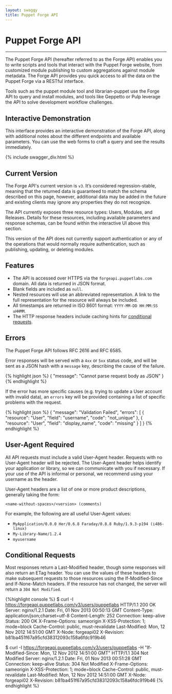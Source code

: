 ```yaml
---
layout: swaggy
title: Puppet Forge API
---
```

Puppet Forge API
==========================
* * *
The Puppet Forge API (hereafter referred to as the Forge API) enables you to write scripts and tools that interact with the Puppet Forge website, from customized module publishing to custom aggregations against module metadata. The Forge API provides you quick access to all the data on the Puppet Forge via a RESTful interface.

Tools such as the puppet module tool and librarian-puppet use the Forge API to query and install modules, and tools like Geppetto or Pulp leverage the API to solve development workflow challenges.

Interactive Demonstration
-------------------------
This interface provides an interactive demonstration of the Forge API, along with additional notes about the different endpoints and available parameters. You can use the web forms to craft a query and see the results immediately. 

{% include swagger_div.html %}

Current Version
---------------
The Forge API's current version is `v3`. It’s considered regression-stable, meaning that the returned data is guaranteed to match the schema described on this page, however, additional data may be added in the future and existing clients may ignore any properties they do not recognize.

The API currently exposes three resource types: Users, Modules, and Releases. Details for these resources, including available parameters and response schemas, can be found within the interactive UI above this section.

This version of the API does not currently support authentication or any of the operations that would normally require authentication, such as publishing, updating, or deleting modules.


Features
--------
* The API is accessed over HTTPS via the `forgeapi.puppetlabs.com` domain. All data is returned in JSON format.
* Blank fields are included as `null`.
* Nested resources will use an abbreviated representation. A link to the full representation for the resource will always be included.
* All timestamps are returned in ISO 8601 format: `YYYY-MM-DD HH:MM:SS ±HHMM`.
* The HTTP response headers include caching hints for [conditional requests](#conditional-requests).


Errors
------
The Puppet Forge API follows RFC 2616 and RFC 6585.

Error responses will be served with a `4xx` or `5xx` status code, and will be sent as a JSON hash with a `message` key, describing the cause of the failure.

{% highlight json %}
	{ "message": "Cannot parse request body as JSON" }
{% endhighlight %}

If the error has more specific causes (e.g. trying to update a User account with invalid data), an `errors` key will be provided containing a list of specific problems with the request.

{% highlight json %}
	{
	  "message": "Validation Failed",
	  "errors": [
	    {
	      "resource": "User",
	      "field": "username",
	      "code": "not_unique"
	    },
	    {
	      "resource": "User",
	      "field": "display_name",
	      "code": "missing"
	    }
	  ]
	}
{% endhighlight %}

User-Agent Required
-------------------
All API requests must include a valid User-Agent header. Requests with no User-Agent header will be rejected. The User-Agent header helps identify your application or library, so we can communicate with you if necessary. If your use of the API is informal or personal, we recommend using your username as the header.

User-Agent headers are a list of one or more product descriptions, generally taking the form:

	<name-without-spaces>/<version> (comments)

For example, the following are all useful User-Agent values:

*	`MyApplication/0.0.0 Her/0.6.8 Faraday/0.8.8 Ruby/1.9.3-p194 (i486-linux)`
*	`My-Library-Name/1.2.4`
*	`myusername`


Conditional Requests
--------------------
Most responses return a Last-Modified header, though some responses will also return an ETag header. You can use the values of these headers to make subsequent requests to those resources using the If-Modified-Since and If-None-Match headers. If the resource has not changed, the server will return a `304 Not Modified`.

{%highlight console %}
$ curl -I https://forgeapi.puppetlabs.com/v3/users/puppetlabs
HTTP/1.1 200 OK
Server: nginx/1.2.1
Date: Fri, 01 Nov 2013 00:50:13 GMT
Content-Type: application/json;charset=utf-8
Content-Length: 252
Connection: keep-alive
Status: 200 OK
X-Frame-Options: sameorigin
X-XSS-Protection: 1; mode=block
Cache-Control: public, must-revalidate
Last-Modified: Mon, 12 Nov 2012 14:51:00 GMT
X-Node: forgeapi02
X-Revision: b81ba451f67a95cfd38312093c158a6fdc919b46

$ curl -I https://forgeapi.puppetlabs.com/v3/users/puppetlabs -H "If-Modified-Since: Mon, 12 Nov 2012 14:51:00 GMT"
HTTP/1.1 304 Not Modified
Server: nginx/1.2.1
Date: Fri, 01 Nov 2013 00:51:28 GMT
Connection: keep-alive
Status: 304 Not Modified
X-Frame-Options: sameorigin
X-XSS-Protection: 1; mode=block
Cache-Control: public, must-revalidate
Last-Modified: Mon, 12 Nov 2012 14:51:00 GMT
X-Node: forgeapi02
X-Revision: b81ba451f67a95cfd38312093c158a6fdc919b46
{% endhighlight %}